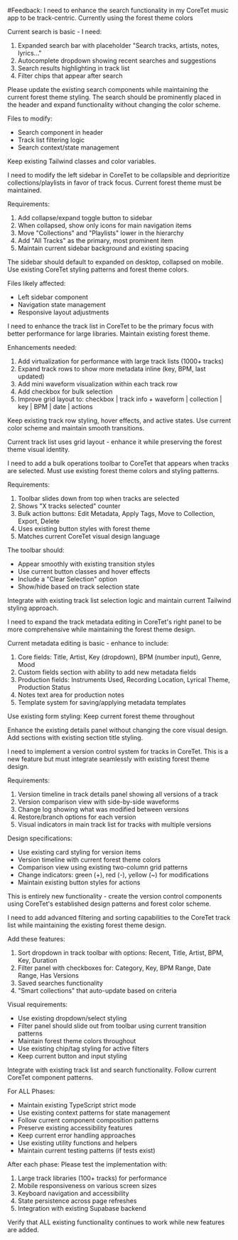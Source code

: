 #Feedback:
I need to enhance the search functionality in my CoreTet music app to be track-centric. Currently using the forest theme colors

Current search is basic - I need:
1. Expanded search bar with placeholder "Search tracks, artists, notes, lyrics..."
2. Autocomplete dropdown showing recent searches and suggestions
3. Search results highlighting in track list
4. Filter chips that appear after search

Please update the existing search components while maintaining the current forest theme styling. The search should be prominently placed in the header and expand functionality without changing the color scheme.

Files to modify:
- Search component in header
- Track list filtering logic
- Search context/state management

Keep existing Tailwind classes and color variables.

I need to modify the left sidebar in CoreTet to be collapsible and deprioritize collections/playlists in favor of track focus. Current forest theme must be maintained.

Requirements:
1. Add collapse/expand toggle button to sidebar
2. When collapsed, show only icons for main navigation items
3. Move "Collections" and "Playlists" lower in the hierarchy
4. Add "All Tracks" as the primary, most prominent item
5. Maintain current sidebar background and existing spacing

The sidebar should default to expanded on desktop, collapsed on mobile. Use existing CoreTet styling patterns and forest theme colors.

Files likely affected:
- Left sidebar component
- Navigation state management
- Responsive layout adjustments

I need to enhance the track list in CoreTet to be the primary focus with better performance for large libraries. Maintain existing forest theme.

Enhancements needed:
1. Add virtualization for performance with large track lists (1000+ tracks)
2. Expand track rows to show more metadata inline (key, BPM, last updated)
3. Add mini waveform visualization within each track row
4. Add checkbox for bulk selection
5. Improve grid layout to: checkbox | track info + waveform | collection | key | BPM | date | actions

Keep existing track row styling, hover effects, and active states. Use current color scheme and maintain smooth transitions.

Current track list uses grid layout - enhance it while preserving the forest theme visual identity.

I need to add a bulk operations toolbar to CoreTet that appears when tracks are selected. Must use existing forest theme colors and styling patterns.

Requirements:
1. Toolbar slides down from top when tracks are selected
2. Shows "X tracks selected" counter
3. Bulk action buttons: Edit Metadata, Apply Tags, Move to Collection, Export, Delete
4. Uses existing button styles with forest theme 
5. Matches current CoreTet visual design language

The toolbar should:
- Appear smoothly with existing transition styles
- Use current button classes and hover effects
- Include a "Clear Selection" option
- Show/hide based on track selection state

Integrate with existing track list selection logic and maintain current Tailwind styling approach.

I need to expand the track metadata editing in CoreTet's right panel to be more comprehensive while maintaining the forest theme design.

Current metadata editing is basic - enhance to include:
1. Core fields: Title, Artist, Key (dropdown), BPM (number input), Genre, Mood
2. Custom fields section with ability to add new metadata fields
3. Production fields: Instruments Used, Recording Location, Lyrical Theme, Production Status
4. Notes text area for production notes
5. Template system for saving/applying metadata templates

Use existing form styling:
Keep current forest theme throughout

Enhance the existing details panel without changing the core visual design. Add sections with existing section title styling.

I need to implement a version control system for tracks in CoreTet. This is a new feature but must integrate seamlessly with existing forest theme design.

Requirements:
1. Version timeline in track details panel showing all versions of a track
2. Version comparison view with side-by-side waveforms
3. Change log showing what was modified between versions
4. Restore/branch options for each version
5. Visual indicators in main track list for tracks with multiple versions

Design specifications:
- Use existing card styling for version items
- Version timeline with current forest theme colors
- Comparison view using existing two-column grid patterns
- Change indicators: green (+), red (-), yellow (~) for modifications
- Maintain existing button styles for actions

This is entirely new functionality - create the version control components using CoreTet's established design patterns and forest color scheme.

I need to add advanced filtering and sorting capabilities to the CoreTet track list while maintaining the existing forest theme design.

Add these features:
1. Sort dropdown in track toolbar with options: Recent, Title, Artist, BPM, Key, Duration
2. Filter panel with checkboxes for: Category, Key, BPM Range, Date Range, Has Versions
3. Saved searches functionality
4. "Smart collections" that auto-update based on criteria

Visual requirements:
- Use existing dropdown/select styling
- Filter panel should slide out from toolbar using current transition patterns
- Maintain forest theme colors throughout 
- Use existing chip/tag styling for active filters
- Keep current button and input styling

Integrate with existing track list and search functionality. Follow current CoreTet component patterns.

For ALL Phases:
- Maintain existing TypeScript strict mode
- Use existing context patterns for state management
- Follow current component composition patterns
- Preserve existing accessibility features
- Keep current error handling approaches
- Use existing utility functions and helpers
- Maintain current testing patterns (if tests exist)

After each phase:
Please test the implementation with:
1. Large track libraries (100+ tracks) for performance
2. Mobile responsiveness on various screen sizes
3. Keyboard navigation and accessibility
4. State persistence across page refreshes
5. Integration with existing Supabase backend

Verify that ALL existing functionality continues to work while new features are added.